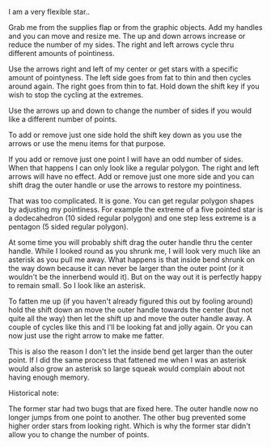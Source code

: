 I am a very flexible star..

Grab me from the supplies flap or from the graphic objects.
Add my handles and you can move and resize me.
The up and down arrows increase or reduce the number of my sides.
The right and left arrows cycle thru different amounts of  pointiness.


Use the arrows right and left of my center or get stars with a specific amount of pointyness.  The left side goes from fat to thin and then cycles around again. The right goes from thin to fat. Hold down the shift key if you wish to stop the cycling at the extremes.

Use the arrows up and down to change the number of sides if you would like a different number of points.

To add or remove just one side hold the shift key down as you use the arrows or use the menu items for that purpose.


If you add or remove just one point I will have an odd number of sides.  When that happens I can only look like a regular polygon. The right and left arrows will have no effect.  Add or remove just one more side and you can shift drag the outer handle or use the arrows to restore my pointiness. 

That was too complicated. It is gone. You can get regular polygon shapes by adjusting my pointiness. For example the extreme of a five pointed star is a dodecahedron (10 sided regular polygon) and one step less extreme is a pentagon (5 sided regular polygon).


At some time you will probably shift drag the outer handle thru the center handle.
While I looked round as you shrunk me, I will look very much like an asterisk as you pull me away.  What happens is that inside bend shrunk on the way down because it can never be larger than the outer point (or it wouldn't be the innerbend would it).
But on the way out it is perfectly happy to remain small. So I look like an asterisk.

To fatten me up  (if you haven't already figured this out by fooling around)  hold the shift down an move the outer handle towards the center (but not quite all the way) then let the shift up and move the outer handle away.  A couple of cycles like this and I'll be looking fat and jolly again. Or you can now just use the right arrow to make me fatter.

This is also the reason I don't let the inside bend get larger than the outer point.
If I did the same process that fattened me when I was an asterisk would also grow an asterisk so large squeak would complain about not having enough memory.

Historical note:

The former star had two bugs that are fixed here.
The outer handle now no longer jumps from one point to another.
The other bug prevented some higher order stars from looking right. 
Which is why the former star didn't allow you to change the number of points. 